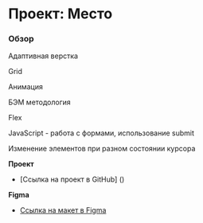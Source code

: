 # Проект: Место

### Обзор

Адаптивная верстка

Grid

Анимация

БЭМ методология

Flex

JavaScript - работа с формами, использование submit

Изменение элементов при разном состоянии курсора

**Проект**
* [Ссылка на проект в GitHub] ()

**Figma**

* [Ссылка на макет в Figma](https://www.figma.com/file/2cn9N9jSkmxD84oJik7xL7/JavaScript.-Sprint-4?node-id=0%3A1)

